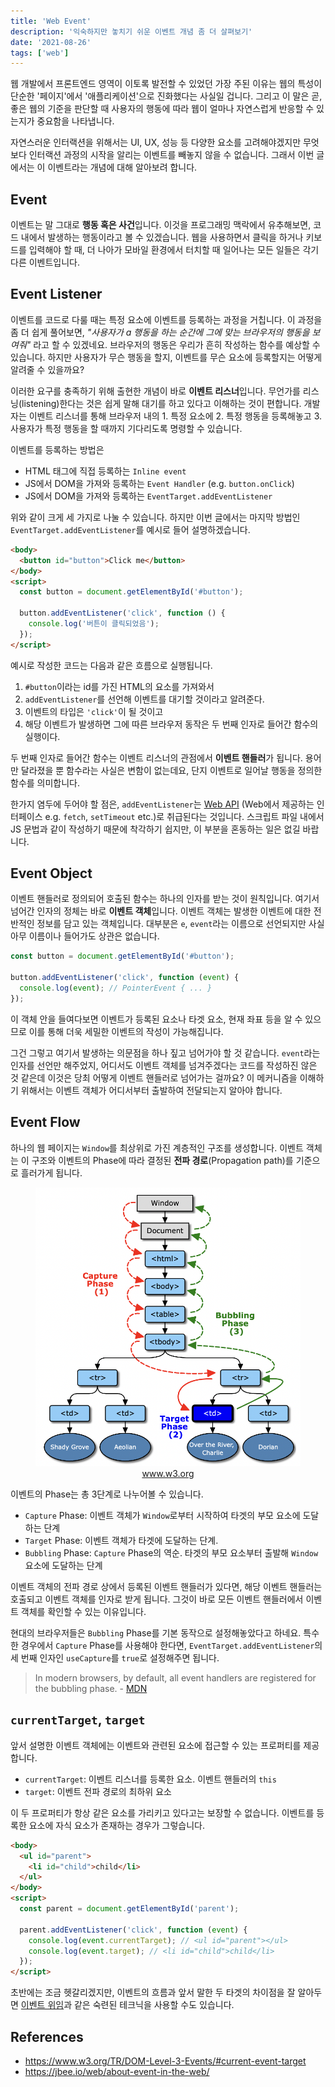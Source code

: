 ```yaml
---
title: 'Web Event'
description: '익숙하지만 놓치기 쉬운 이벤트 개념 좀 더 살펴보기'
date: '2021-08-26'
tags: ['web']
---
```


웹 개발에서 프론트엔드 영역이 이토록 발전할 수 있었던 가장 주된 이유는 웹의 특성이 단순한 '페이지'에서 '애플리케이션'으로 진화했다는 사실일 겁니다. 그리고 이 말은 곧, 좋은 웹의 기준을 판단할 때 사용자의 행동에 따라 웹이 얼마나 자연스럽게 반응할 수 있는지가 중요함을 나타냅니다.

자연스러운 인터랙션을 위해서는 UI, UX, 성능 등 다양한 요소를 고려해야겠지만 무엇보다 인터랙션 과정의 시작을 알리는 이벤트를 빼놓지 않을 수 없습니다. 그래서 이번 글에서는 이 이벤트라는 개념에 대해 알아보려 합니다.

## Event

이벤트는 말 그대로 **행동 혹은 사건**입니다. 이것을 프로그래밍 맥락에서 유추해보면, 코드 내에서 발생하는 행동이라고 볼 수 있겠습니다. 웹을 사용하면서 클릭을 하거나 키보드를 입력해야 할 때, 더 나아가 모바일 환경에서 터치할 때 일어나는 모든 일들은 각기 다른 이벤트입니다.

## Event Listener

이벤트를 코드로 다룰 때는 특정 요소에 이벤트를 등록하는 과정을 거칩니다. 이 과정을 좀 더 쉽게 풀어보면, _"사용자가 a 행동을 하는 순간에 그에 맞는 브라우저의 행동을 보여줘"_ 라고 할 수 있겠네요. 브라우저의 행동은 우리가 흔히 작성하는 함수를 예상할 수 있습니다. 하지만 사용자가 무슨 행동을 할지, 이벤트를 무슨 요소에 등록할지는 어떻게 알려줄 수 있을까요?

이러한 요구를 충족하기 위해 출현한 개념이 바로 **이벤트 리스너**입니다. 무언가를 리스닝(listening)한다는 것은 쉽게 말해 대기를 하고 있다고 이해하는 것이 편합니다. 개발자는 이벤트 리스너를 통해 브라우저 내의 1. 특정 요소에 2. 특정 행동을 등록해놓고 3. 사용자가 특정 행동을 할 때까지 기다리도록 명령할 수 있습니다.

이벤트를 등록하는 방법은

- HTML 태그에 직접 등록하는 `Inline event`
- JS에서 DOM을 가져와 등록하는 `Event Handler` (e.g. `button.onClick`)
- JS에서 DOM을 가져와 등록하는 `EventTarget.addEventListener`

위와 같이 크게 세 가지로 나눌 수 있습니다. 하지만 이번 글에서는 마지막 방법인 `EventTarget.addEventListener`를 예시로 들어 설명하겠습니다.

```html
<body>
  <button id="button">Click me</button>
</body>
<script>
  const button = document.getElementById('#button');

  button.addEventListener('click', function () {
    console.log('버튼이 클릭되었음');
  });
</script>
```

예시로 작성한 코드는 다음과 같은 흐름으로 실행됩니다.

1. `#button`이라는 id를 가진 HTML의 요소를 가져와서
2. `addEventListener`를 선언해 이벤트를 대기할 것이라고 알려준다.
3. 이벤트의 타입은 `'click'`이 될 것이고
4. 해당 이벤트가 발생하면 그에 따른 브라우저 동작은 두 번째 인자로 들어간 함수의 실행이다.

두 번째 인자로 들어간 함수는 이벤트 리스너의 관점에서 **이벤트 핸들러**가 됩니다. 용어만 달라졌을 뿐 함수라는 사실은 변함이 없는데요, 단지 이벤트로 일어날 행동을 정의한 함수를 의미합니다.

한가지 염두에 두어야 할 점은, `addEventListener`는 [Web API](https://developer.mozilla.org/ko/docs/Web/API) (Web에서 제공하는 인터페이스 e.g. `fetch`, `setTimeout` etc.)로 취급된다는 것입니다. 스크립트 파일 내에서 JS 문법과 같이 작성하기 때문에 착각하기 쉽지만, 이 부분을 혼동하는 일은 없길 바랍니다.

## Event Object

이벤트 핸들러로 정의되어 호출된 함수는 하나의 인자를 받는 것이 원칙입니다. 여기서 넘어간 인자의 정체는 바로 **이벤트 객체**입니다. 이벤트 객체는 발생한 이벤트에 대한 전반적인 정보를 담고 있는 객체입니다. 대부분은 `e`, `event`라는 이름으로 선언되지만 사실 아무 이름이나 들어가도 상관은 없습니다.

```js
const button = document.getElementById('#button');

button.addEventListener('click', function (event) {
  console.log(event); // PointerEvent { ... }
});
```

이 객체 안을 들여다보면 이벤트가 등록된 요소나 타겟 요소, 현재 좌표 등을 알 수 있으므로 이를 통해 더욱 세밀한 이벤트의 작성이 가능해집니다.

그건 그렇고 여기서 발생하는 의문점을 하나 짚고 넘어가야 할 것 같습니다. `event`라는 인자를 선언만 해주었지, 어디서도 이벤트 객체를 넘겨주겠다는 코드를 작성하진 않은 것 같은데 이것은 당최 어떻게 이벤트 핸들러로 넘어가는 걸까요? 이 메커니즘을 이해하기 위해서는 이벤트 객체가 어디서부터 출발하여 전달되는지 알아야 합니다.

## Event Flow

하나의 웹 페이지는 `Window`를 최상위로 가진 계층적인 구조를 생성합니다. 이벤트 객체는 이 구조와 이벤트의 Phase에 따라 결정된 **전파 경로**(Propagation path)를 기준으로 흘러가게 됩니다.

<figure>
  <img src="../../images/body/event-flow.png" alt="DOM event flow" />
  <figcaption align = "center"><a href="https://www.w3.org/TR/DOM-Level-3-Events/#event-flow">www.w3.org</a></figcaption>
</figure>

이벤트의 Phase는 총 3단계로 나누어볼 수 있습니다.

- `Capture` Phase: 이벤트 객체가 `Window`로부터 시작하여 타겟의 부모 요소에 도달하는 단계
- `Target` Phase: 이벤트 객체가 타겟에 도달하는 단계.
- `Bubbling` Phase: `Capture` Phase의 역순. 타겟의 부모 요소부터 출발해 `Window` 요소에 도달하는 단계

이벤트 객체의 전파 경로 상에서 등록된 이벤트 핸들러가 있다면, 해당 이벤트 핸들러는 호출되고 이벤트 객체를 인자로 받게 됩니다. 그것이 바로 모든 이벤트 핸들러에서 이벤트 객체를 확인할 수 있는 이유입니다.

현대의 브라우저들은 `Bubbling` Phase를 기본 동작으로 설정해놓았다고 하네요. 특수한 경우에서 `Capture` Phase를 사용해야 한다면, `EventTarget.addEventListener`의 세 번째 인자인 `useCapture`를 `true`로 설정해주면 됩니다.

> In modern browsers, by default, all event handlers are registered for the bubbling phase. - [MDN](https://developer.mozilla.org/en-US/docs/Learn/JavaScript/Building_blocks/Events#event_bubbling_and_capture)

## `currentTarget`, `target`

앞서 설명한 이벤트 객체에는 이벤트와 관련된 요소에 접근할 수 있는 프로퍼티를 제공합니다.

- `currentTarget`: 이벤트 리스너를 등록한 요소. 이벤트 핸들러의 `this`
- `target`: 이벤트 전파 경로의 최하위 요소

이 두 프로퍼티가 항상 같은 요소를 가리키고 있다고는 보장할 수 없습니다. 이벤트를 등록한 요소에 자식 요소가 존재하는 경우가 그렇습니다.

```html
<body>
  <ul id="parent">
    <li id="child">child</li>
  </ul>
</body>
<script>
  const parent = document.getElementById('parent');

  parent.addEventListener('click', function (event) {
    console.log(event.currentTarget); // <ul id="parent"></ul>
    console.log(event.target); // <li id="child">child</li>
  });
</script>
```

초반에는 조금 헷갈리겠지만, 이벤트의 흐름과 앞서 말한 두 타겟의 차이점을 잘 알아두면 [이벤트 위임](https://javascript.info/event-delegation)과 같은 숙련된 테크닉을 사용할 수도 있습니다.

## References

- https://www.w3.org/TR/DOM-Level-3-Events/#current-event-target
- https://jbee.io/web/about-event-in-the-web/
